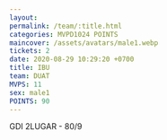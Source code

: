 ```yaml
---
layout: 
permalink: /team/:title.html
categories: MVPD1024 POINTS
maincover: /assets/avatars/male1.webp
tickets: 2
date: 2020-08-29 10:29:20 +0700
title: IBU
team: DUAT
MVPS: 11
sex: male1
POINTS: 90
---
```

GDI 2LUGAR - 80/9